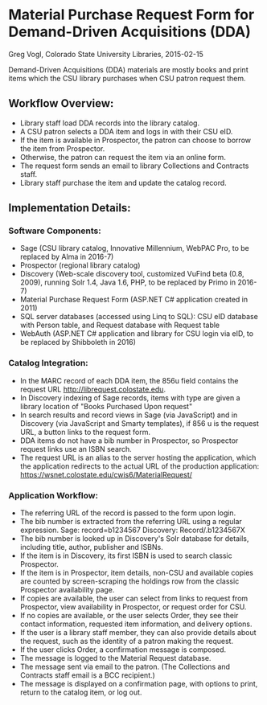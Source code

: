 # Material Purchase Request Form for Demand-Driven Acquisitions (DDA)
Greg Vogl, Colorado State University Libraries, 2015-02-15

Demand-Driven Acquisitions (DDA) materials are mostly books and print items which the CSU library purchases when CSU patron request them.

## Workflow Overview:
* Library staff load DDA records into the library catalog.
* A CSU patron selects a DDA item and logs in with their CSU eID.
* If the item is available in Prospector, the patron can choose to borrow the item from Prospector.
* Otherwise, the patron can request the item via an online form.
* The request form sends an email to library Collections and Contracts staff. 
* Library staff purchase the item and update the catalog record.

## Implementation Details:

### Software Components:
* Sage (CSU library catalog, Innovative Millennium, WebPAC Pro, to be replaced by Alma in 2016-7)
* Prospector (regional library catalog)
* Discovery (Web-scale discovery tool, customized VuFind beta (0.8, 2009), running Solr 1.4, Java 1.6, PHP, to be replaced by Primo in 2016-7)
* Material Purchase Request Form (ASP.NET C# application created in 2011)
* SQL server databases (accessed using Linq to SQL): CSU eID database with Person table, and Request database with Request table
* WebAuth (ASP.NET C# application and library for CSU login via eID, to be replaced by Shibboleth in 2016)

### Catalog Integration: 
* In the MARC record of each DDA item, the 856u field contains the request URL http://librequest.colostate.edu.
* In Discovery indexing of Sage records, items with type are given a library location of "Books Purchased Upon request"
* In search results and record views in Sage (via JavaScript) and in Discovery (via JavaScript and Smarty templates), if 856 u is the request URL, a button links to the request form.
* DDA items do not have a bib number in Prospector, so Prospector request links use an ISBN search.
* The request URL is an alias to the server hosting the application, which the application redirects to the actual URL of the production application: https://wsnet.colostate.edu/cwis6/MaterialRequest/

### Application Workflow:
* The referring URL of the record is passed to the form upon login.
* The bib number is extracted from the referring URL using a regular expression. Sage: record=b1234567 Discovery: Record/.b1234567X
* The bib number is looked up in Discovery's Solr database for details, including title, author, publisher and ISBNs. 
* If the item is in Discovery, its first ISBN is used to search classic Prospector.
* If the item is in Prospector, item details, non-CSU and available copies are counted by screen-scraping the holdings row from the classic Prospector availability page.
* If copies are available, the user can select from links to request from Prospector, view availability in Prospector, or request order for CSU.
* If no copies are available, or the user selects Order, they see their contact information, requested item information, and delivery options.
* If the user is a library staff member, they can also provide details about the request, such as the identity of a patron making the request.
* If the user clicks Order, a confirmation message is composed. 
* The message is logged to the Material Request database.
* The message sent via email to the patron. (The Collections and Contracts staff email is a BCC recipient.)
* The message is displayed on a confirmation page, with options to print, return to the catalog item, or log out.
